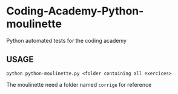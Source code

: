 # Coding-Academy-Python-moulinette
Python automated tests for the coding academy

## USAGE

`python python-moulinette.py <folder containing all exercices>`

The moulinette need a folder named `corrige` for reference